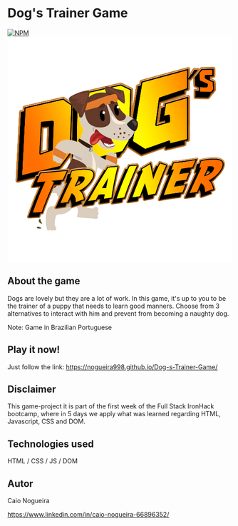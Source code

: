 # Dog's Trainer Game

[![NPM](https://img.shields.io/npm/l/react)](https://github.com/Nogueira998/Dog-s-Trainer-Game/blob/main/LICENSE)
![Title](https://github.com/Nogueira998/Dog-s-Trainer-Game/blob/main/assets/images/Titulo.png)

## About the game

Dogs are lovely but they are a lot of work. 
In this game, it's up to you to be the trainer of a puppy that needs to learn good manners. 
Choose from 3 alternatives to interact with him and prevent from becoming a naughty dog.

Note: Game in Brazilian Portuguese

## Play it now!

Just follow the link: https://nogueira998.github.io/Dog-s-Trainer-Game/

## Disclaimer

This game-project it is part of the first week of the Full Stack IronHack bootcamp, where in 5 days we apply what was learned regarding HTML, Javascript, CSS and DOM.

## Technologies used
HTML / CSS / JS / DOM

## Autor

Caio Nogueira

https://www.linkedin.com/in/caio-nogueira-66896352/


